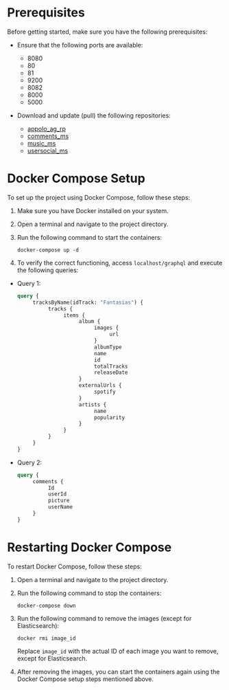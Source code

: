 # Prerequisites

Before getting started, make sure you have the following prerequisites:

- Ensure that the following ports are available:
    - 8080
    - 80
    - 81
    - 9200
    - 8082
    - 8000
    - 5000

- Download and update (pull) the following repositories:
    - [appolo_ag_rp](https://github.com/APPOLO-UNAL/appolo_ag_rp)
    - [comments_ms](https://github.com/APPOLO-UNAL/comments_ms)
    - [music_ms](https://github.com/APPOLO-UNAL/music_ms)
    - [usersocial_ms](https://github.com/APPOLO-UNAL/usersocial_ms)

# Docker Compose Setup

To set up the project using Docker Compose, follow these steps:

1. Make sure you have Docker installed on your system.

2. Open a terminal and navigate to the project directory.

3. Run the following command to start the containers:
     ```
     docker-compose up -d
     ```

4. To verify the correct functioning, access `localhost/graphql` and execute the following queries:

- Query 1:
     ```graphql
     query {
          tracksByName(idTrack: "Fantasias") {
               tracks {
                    items {
                         album {
                              images {
                                   url
                              }
                              albumType
                              name
                              id
                              totalTracks
                              releaseDate
                         }
                         externalUrls {
                              spotify
                         }
                         artists {
                              name
                              popularity
                         }
                    }
               }
          }
     }
     ```

- Query 2:
     ```graphql
     query {
          comments {
               Id
               userId
               picture
               userName
          }
     }
     ```
# Restarting Docker Compose

To restart Docker Compose, follow these steps:

1. Open a terminal and navigate to the project directory.

2. Run the following command to stop the containers:
     ```
     docker-compose down
     ```

3. Run the following command to remove the images (except for Elasticsearch):
     ```
     docker rmi image_id
     ```

     Replace `image_id` with the actual ID of each image you want to remove, except for Elasticsearch.

4. After removing the images, you can start the containers again using the Docker Compose setup steps mentioned above.

